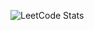 ![LeetCode Stats](https://leetcard.jacoblin.cool/CodeByChriss?theme=unicorn&font=Junge&ext=heatmap)
